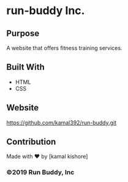 # run-buddy Inc.

## Purpose
A website that offers fitness training services.

## Built With
* HTML
* CSS

## Website
https://github.com/kamal392/run-buddy.git

## Contribution
Made with ❤️ by [kamal kishore]

### ©️2019 Run Buddy, Inc 
